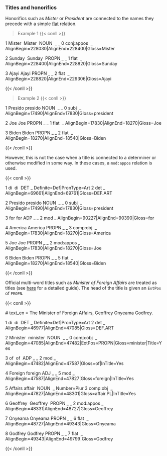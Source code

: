 
### Titles and honorifics

  

Honorifics such as *Mister* or *President* are connected to the names they precede with a simple [flat](../../../general_guideline/Syntactic_relations/flat/flat.md) relation.

> Example 1
{{< conll >}}

1 Mister  Mister  NOUN  _ _ 0 conj:appos  _ AlignBegin=228030|AlignEnd=228400|Gloss=Mister

2 Sunday  Sunday  PROPN _ _ 1 flat  _ AlignBegin=228400|AlignEnd=228820|Gloss=Sunday

3 Ajayi Ajayi PROPN _ _ 2 flat  _ AlignBegin=228820|AlignEnd=229306|Gloss=Ajayi

{{< /conll >}}

  
> Example 2
{{< conll >}}

1 Presido presido NOUN  _ _ 0 subj  _ AlignBegin=17490|AlignEnd=17830|Gloss=president

2 Joe Joe PROPN _ _ 1 flat  _ AlignBegin=17830|AlignEnd=18270|Gloss=Joe

3 Biden Biden PROPN _ _ 2 flat  _ AlignBegin=18270|AlignEnd=18540|Gloss=Biden

{{< /conll >}}

  
  

However, this is not the case when a title is connected to a determiner or otherwise modified in some way. In these cases, a `mod:appos` relation is used.

{{< conll >}}

1 di  di  DET _ Definite=Def|PronType=Art 2 det _ AlignBegin=69661|AlignEnd=69761|Gloss=DEF.ART

2 Presido presido NOUN  _ _ 0 subj  _ AlignBegin=17490|AlignEnd=17830|Gloss=president

3 for for ADP _ _ 2 mod _ AlignBegin=90227|AlignEnd=90390|Gloss=for

4 America America PROPN _ _ 3 comp:obj  _ AlignBegin=17830|AlignEnd=18270|Gloss=America

5 Joe Joe PROPN _ _ 2 mod:appos _ AlignBegin=17830|AlignEnd=18270|Gloss=Joe

6 Biden Biden PROPN _ _ 5 flat  _ AlignBegin=18270|AlignEnd=18540|Gloss=Biden

{{< /conll >}}

  
  

Official multi-word titles such as *Minister of Foreign Affairs* are treated as titles (see [here](../../../general_guideline/Misc/Idiom_Titles.md) for a detailed guide). The head of the title is given an `ExtPos` of `PROPN`.

{{< conll >}}

\# text_en = The Minister of Foreign Affairs, Geoffrey Onyeama Godfrey.

1 di  di  DET _ Definite=Def|PronType=Art 2 det _ AlignBegin=46977|AlignEnd=47085|Gloss=DEF.ART

2 Minister  minister  NOUN  _ _ 0 comp:obj  _ AlignBegin=47085|AlignEnd=47482|ExtPos=PROPN|Gloss=minister|Title=Yes

3 of  of  ADP _ _ 2 mod _ AlignBegin=47482|AlignEnd=47587|Gloss=of|InTitle=Yes

4 Foreign foreign ADJ _ _ 5 mod _ AlignBegin=47587|AlignEnd=47827|Gloss=foreign|InTitle=Yes

5 Affairs affair  NOUN  _ Number=Plur 3 comp:obj  _ AlignBegin=47827|AlignEnd=48301|Gloss=affair.PL|InTitle=Yes

6 Geoffrey  Geoffrey  PROPN _ _ 2 mod:appos _ AlignBegin=48331|AlignEnd=48727|Gloss=Geoffrey

7 Onyeama Onyeama PROPN _ _ 6 flat  _ AlignBegin=48727|AlignEnd=49343|Gloss=Onyeama

8 Godfrey Godfrey PROPN _ _ 7 flat  _ AlignBegin=49343|AlignEnd=49799|Gloss=Godfrey

{{< /conll >}}